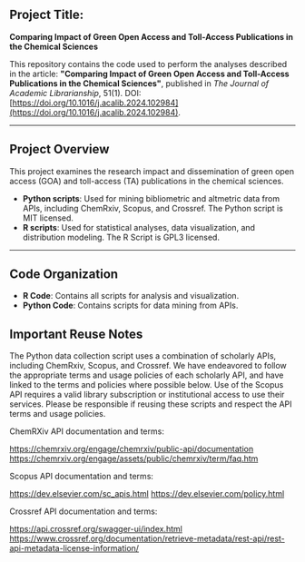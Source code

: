 ## **Project Title:**  
**Comparing Impact of Green Open Access and Toll-Access Publications in the Chemical Sciences**

This repository contains the code used to perform the analyses described in the article:
**"Comparing Impact of Green Open Access and Toll-Access Publications in the Chemical Sciences"**,
published in *The Journal of Academic Librarianship*, 51(1).
DOI: [https://doi.org/10.1016/j.acalib.2024.102984](https://doi.org/10.1016/j.acalib.2024.102984).

---

## **Project Overview**

This project examines the research impact and dissemination of green open access (GOA) and toll-access (TA) publications in the chemical sciences.

- **Python scripts**: Used for mining bibliometric and altmetric data from APIs, including ChemRxiv, Scopus, and Crossref. The Python script is MIT licensed.
- **R scripts**: Used for statistical analyses, data visualization, and distribution modeling. The R Script is GPL3 licensed.

---

## **Code Organization**  
- **R Code**: Contains all scripts for analysis and visualization.
- **Python Code**: Contains scripts for data mining from APIs.

## **Important Reuse Notes**

The Python data collection script uses a combination of scholarly APIs, including ChemRxiv, Scopus, and Crossref. We have endeavored to follow the appropriate terms and usage policies of each scholarly API, and have linked to the terms and policies where possible below. Use of the Scopus API requires a valid library subscription or institutional access to use their services. Please be responsible if reusing these scripts and respect the API terms and usage policies.

ChemRXiv API documentation and terms:

https://chemrxiv.org/engage/chemrxiv/public-api/documentation
https://chemrxiv.org/engage/assets/public/chemrxiv/term/faq.htm

Scopus API documentation and terms:

https://dev.elsevier.com/sc_apis.html
https://dev.elsevier.com/policy.html

Crossref API documentation and terms:

https://api.crossref.org/swagger-ui/index.html
https://www.crossref.org/documentation/retrieve-metadata/rest-api/rest-api-metadata-license-information/


